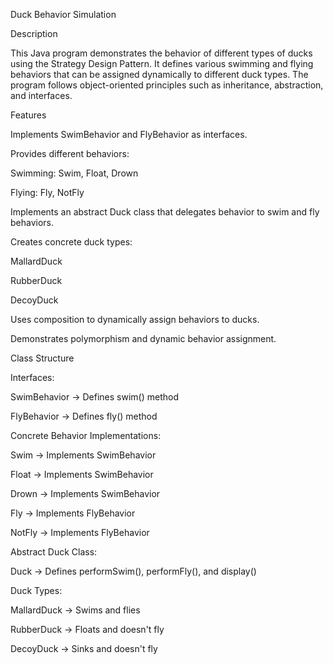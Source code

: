 Duck Behavior Simulation

Description

This Java program demonstrates the behavior of different types of ducks using the Strategy Design Pattern. It defines various swimming and flying behaviors that can be assigned dynamically to different duck types. The program follows object-oriented principles such as inheritance, abstraction, and interfaces.

Features

Implements SwimBehavior and FlyBehavior as interfaces.

Provides different behaviors:

Swimming: Swim, Float, Drown

Flying: Fly, NotFly

Implements an abstract Duck class that delegates behavior to swim and fly behaviors.

Creates concrete duck types:

MallardDuck

RubberDuck

DecoyDuck

Uses composition to dynamically assign behaviors to ducks.

Demonstrates polymorphism and dynamic behavior assignment.

Class Structure

Interfaces:

SwimBehavior → Defines swim() method

FlyBehavior → Defines fly() method

Concrete Behavior Implementations:

Swim → Implements SwimBehavior

Float → Implements SwimBehavior

Drown → Implements SwimBehavior

Fly → Implements FlyBehavior

NotFly → Implements FlyBehavior

Abstract Duck Class:

Duck → Defines performSwim(), performFly(), and display()

Duck Types:

MallardDuck → Swims and flies

RubberDuck → Floats and doesn't fly

DecoyDuck → Sinks and doesn't fly
